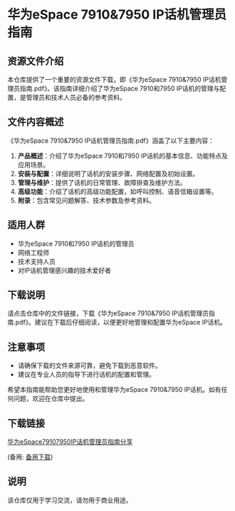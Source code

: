 # 华为eSpace 7910&7950 IP话机管理员指南

## 资源文件介绍

本仓库提供了一个重要的资源文件下载，即《华为eSpace 7910&7950 IP话机管理员指南.pdf》。该指南详细介绍了华为eSpace 7910和7950 IP话机的管理与配置，是管理员和技术人员必备的参考资料。

## 文件内容概述

《华为eSpace 7910&7950 IP话机管理员指南.pdf》涵盖了以下主要内容：

1. **产品概述**：介绍了华为eSpace 7910和7950 IP话机的基本信息、功能特点及应用场景。
2. **安装与配置**：详细说明了话机的安装步骤、网络配置及初始设置。
3. **管理与维护**：提供了话机的日常管理、故障排查及维护方法。
4. **高级功能**：介绍了话机的高级功能配置，如呼叫控制、语音信箱设置等。
5. **附录**：包含常见问题解答、技术参数及参考资料。

## 适用人群

- 华为eSpace 7910和7950 IP话机的管理员
- 网络工程师
- 技术支持人员
- 对IP话机管理感兴趣的技术爱好者

## 下载说明

请点击仓库中的文件链接，下载《华为eSpace 7910&7950 IP话机管理员指南.pdf》。建议在下载后仔细阅读，以便更好地管理和配置华为eSpace IP话机。

## 注意事项

- 请确保下载的文件来源可靠，避免下载到恶意软件。
- 建议在专业人员的指导下进行话机的配置和管理。

希望本指南能帮助您更好地使用和管理华为eSpace 7910&7950 IP话机。如有任何问题，欢迎在仓库中提出。

## 下载链接
[华为eSpace79107950IP话机管理员指南分享](https://pan.quark.cn/s/12772aea73a1) 

(备用: [备用下载](https://pan.baidu.com/s/14a-JidgIgFVTrCxHDV15uw?pwd=1234))

## 说明

该仓库仅用于学习交流，请勿用于商业用途。
